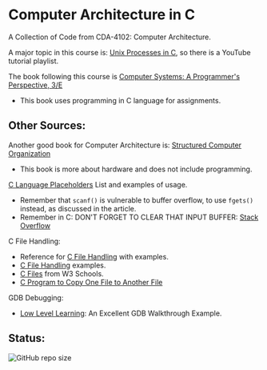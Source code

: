 # Computer Architecture in C

A Collection of Code from CDA-4102: Computer Architecture.

A major topic in this course is: [Unix Processes in C](https://www.youtube.com/playlist?list=PLfqABt5AS4FkW5mOn2Tn9ZZLLDwA3kZUY), so there is a YouTube tutorial playlist.

The book following this course is [Computer Systems: A Programmer's Perspective, 3/E](http://csapp.cs.cmu.edu/)
 - This book uses programming in C language for assignments.

## Other Sources:

Another good book for Computer Architecture is: [Structured Computer Organization](https://www.pearson.com/en-us/subject-catalog/p/structured-computer-organization/P200000003183/9780137618446)
 - This book is more about hardware and does not include programming.

[C Language Placeholders](https://en.m.wikibooks.org/wiki/C_Programming/Simple_input_and_output) List and examples of usage.
 - Remember that `scanf()` is vulnerable to buffer overflow, to use `fgets()` instead, as discussed in the article.
 - Remember in C: DON'T FORGET TO CLEAR THAT INPUT BUFFER: [Stack Overflow](https://stackoverflow.com/questions/44943622/getchar-function-to-clear-input-buffer-outside-of-while-condition)

C File Handling:

 - Reference for [C File Handling](https://www.w3schools.blog/c-file-handling) with examples.
 - [C File Handling](https://www.w3schools.in/c-programming/file-handling) examples.
 - [C Files](https://www.w3schools.com/c/c_files.php) from W3 Schools.
 - [C Program to Copy One File to Another File](https://www.sanfoundry.com/c-program-copy-file/)

GDB Debugging:

 - [Low Level Learning](https://www.youtube.com/watch?v=Dq8l1_-QgAc): An Excellent GDB Walkthrough Example.

## Status:

![GitHub repo size](https://img.shields.io/github/repo-size/ADolbyB/architecture-in-c?label=Repo%20Size&logo=Github)